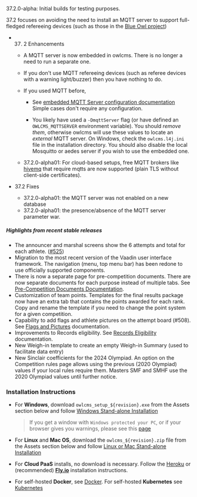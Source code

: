 37.2.0-alpha:  Initial builds for testing purposes.

37.2 focuses on avoiding the need to install an MQTT server to support full-fledged refereeing devices (such as those in the [Blue Owl project](https://github.com/owlcms/blue-owl))

- 37. 2 Enhancements
  
  - A MQTT server is now embedded in owlcms. There is no longer a need to run a separate one. 
    
  - If you don't use MQTT refereeing devices (such as referee devices with a warning light/buzzer) then you have nothing to do.
    
  - If you used MQTT before,
    - See [embedded MQTT Server configuration documentation](https://${env.REPO_OWNER}.github.io/${env.O_REPO_NAME}/#/MQTT)  Simple cases don't require any configuration.
  
    - You likely have used a `-DmqttServer` flag (or have defined an `OWLCMS_MQTTSERVER` environment variable). You should *remove them*, otherwise owlcms will use these values to locate an *external* MQTT server.  On  Windows, check the `owlcms.l4j.ini` file in the installation directory.  You should also disable the local Mosquitto or aedes server if you wish to use the embedded one.
  
  - 37.2.0-alpha01: For cloud-based setups, free MQTT brokers like [hivemq](https://console.hivemq.cloud) that require mqtts are now supported (plain TLS without client-side certificates).
  
- 37.2 Fixes
  
  - 37.2.0-alpha01: the MQTT server was not enabled on a new database
  - 37.2.0-alpha01: the presence/absence of the MQTT server parameter war.


##### Highlights from recent stable releases

- The announcer and marshal screens show the 6 attempts and total for each athlete. ([#525](https://github.com/jflamy/owlcms4/issues/525))
- Migration to the most recent version of the Vaadin user interface framework. The navigation (menu, top menu bar) has been redone to use officially supported components.
- There is now a separate page for pre-competition documents. There are now separate documents for each purpose instead of multiple tabs. See [Pre-Competition Documents Documentation](https://${env.REPO_OWNER}.github.io/${env.O_REPO_NAME}/#/2400PreCompetitionDocuments).
- Customization of team points. Templates for the final results package now have an extra tab that contains the points awarded for each rank. Copy and rename the template if you need to change the point system for a given competition.
- Capability to add flags and athlete pictures on the attempt board (#508).  See [Flags and Pictures](https://owlcms.github.io/owlcms4-prerelease/#/FlagsPicture) documentation.
- Improvements to Records eligibility. See [Records Eligibility](https://${env.REPO_OWNER}.github.io/${env.O_REPO_NAME}/#/Records) documentation. 
- New Weigh-in template to create an empty Weigh-in Summary (used to facilitate data entry)
- New Sinclair coefficients for the 2024 Olympiad.  An option on the Competition rules page allows using the previous (2020 Olympiad) values if your local rules require them.  Masters SMF and SMHF use the 2020 Olympiad values until further notice.


### **Installation Instructions**

  - For **Windows**, download `owlcms_setup_${revision}.exe` from the Assets section below and follow [Windows Stand-alone Installation](https://${env.REPO_OWNER}.github.io/${env.O_REPO_NAME}/#/LocalWindowsSetup)

    > If you get a window with `Windows protected your PC`, or if your browser gives you warnings, please see this [page](https://owlcms.github.io/owlcms4-prerelease/#/DefenderOff)

  - For **Linux** and **Mac OS**, download the `owlcms_${revision}.zip` file from the Assets section below and follow [Linux or Mac Stand-alone Installation](https://${env.REPO_OWNER}.github.io/${env.O_REPO_NAME}/#/LocalLinuxMacSetup)

  - For **Cloud PaaS** installs, no download is necessary. Follow the [Heroku](https://${env.REPO_OWNER}.github.io/${env.O_REPO_NAME}/#Heroku) or (recommended) **[Fly.io](https://${env.REPO_OWNER}.github.io/${env.O_REPO_NAME}/#Fly)** installation instructions.

  - For self-hosted **Docker**, see [Docker](https://${env.REPO_OWNER}.github.io/${env.O_REPO_NAME}/#/LocalWindowsSetup). For self-hosted **Kubernetes** see [Kubernetes](https://${env.REPO_OWNER}.github.io/${env.O_REPO_NAME}/#/DigitalOcean)
